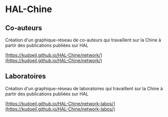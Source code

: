 # HAL-Chine

## Co-auteurs
Création d'un graphique-réseau de co-auteurs qui travaillent sur la Chine à partir des publications publiées sur HAL 

[https://kudoeil.github.io/HAL-Chine/network/](https://kudoeil.github.io/HAL-Chine/network/)

## Laboratoires
Création d'un graphique-réseau de laboratoires qui travaillent sur la Chine à partir des publications publiées sur HAL 

[https://kudoeil.github.io/HAL-Chine/network-labos/](https://kudoeil.github.io/HAL-Chine/network-labos/)

